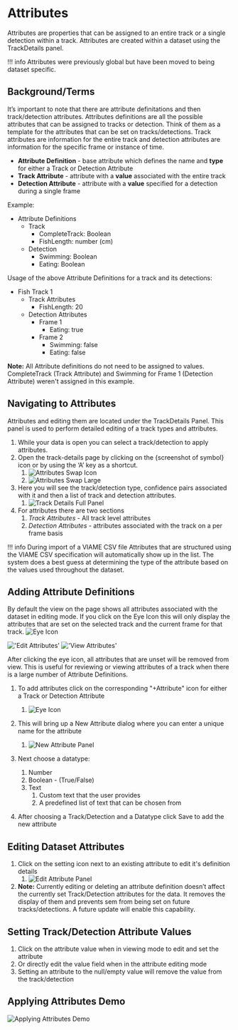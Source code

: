 # Attributes

Attributes are properties that can be assigned to an entire track or a single detection within a track. Attributes are created within a dataset using the TrackDetails panel.

!!! info
    Attributes were previously global but have been moved to being dataset specific.

## Background/Terms

It’s important to note that there are attribute definitations and then track/detection attributes.  Attributes definitions are all the possible attributes that can be assigned to tracks or detection.  Think of them as a template for the attributes that can be set on tracks/detections.  Track attributes are information for the entire track and detection attributes are information for the specific frame or instance of time.

- **Attribute Definition** - base attribute which defines the name and **type** for either a Track or Detection Attribute
- **Track Attribute** - attribute with a **value** associated with the entire track
- **Detection Attribute** - attribute with a **value** specified for a detection during a single frame

Example:

- Attribute Definitions
    - Track
        - CompleteTrack: Boolean
        - FishLength: number (cm)
    - Detection
        - Swimming: Boolean
        - Eating: Boolean

Usage of the above Attribute Definitions for a track and its detections:

- Fish Track 1
    - Track Attributes
        - FishLength: 20
    - Detection Attributes
        - Frame 1
            - Eating: true
        - Frame 2
            - Swimming: false
            - Eating: false

**Note:** All Attribute definitions do not need to be assigned to values.  CompleteTrack (Track Attribute) and Swimming for Frame 1 (Detection Attribute) weren't assigned in this example.

## Navigating to Attributes

Attributes and editing them are located under the TrackDetails Panel.  This panel is used to perform detailed editing of a track types and attributes.

1. While your data is open you can select a track/detection to apply attributes.
1. Open the track-details page by clicking on the  {screenshot of symbol} icon or by using the ‘A’ key as a shortcut.
    1. ![Attributes Swap Icon](images/Attributes/swapIcon.png)
    1. ![Attributes Swap Large](images/Attributes/goingToDetails.png)
1. Here you will see the track/detection type, confidence pairs associated with it and then a list of track and detection attributes.
    1. ![Track Details Full Panel](images/Attributes/trackDetailsFull.png)
1. For attributes there are two sections
    1. *Track Attributes* - All track level attributes
    1. *Detection Attributes* - attributes associated with the track on a per frame basis

!!! info
    During import of a VIAME CSV file Attributes that are structured using the VIAME CSV specification will automatically show up in the list.  The system does a best guess at determining the type of the attribute based on the values used throughout the dataset.

## Adding Attribute Definitions

By default the view on the page shows all attributes associated with the dataset in editing mode.  If you click on the Eye Icon this will only display the attributes that are set on the selected track and the current frame for that track.
![Eye Icon](images/Attributes/eyeIcon.png)

!['Edit Attributes'](images/Attributes/trackDetailsFull.png)    !['View Attributes'](images/Attributes/trackDetailsView.png)

After clicking the eye icon, all attributes that are unset will be removed from view.  This is useful for reviewing or viewing attributes of a track when there is a large number of Attribute Definitions.

1. To add attributes click on the corresponding "+Attribute" icon for either a Track or Detection Attribute
    1. ![Eye Icon](images/Attributes/AttributeButton.png)

1. This will bring up a New Attribute dialog where you can enter a unique name for the attribute
    1. ![New Attribute Panel](images/Attributes/newAttribute.png)
1. Next choose a datatype: 
    1. Number
    1. Boolean - (True/False)
    2. Text
        1. Custom text that the user provides
        1. A predefined list of text that can be chosen from
1. After choosing a Track/Detection and a Datatype click Save to add the new attribute

## Editing Dataset Attributes
1. Click on the setting icon next to an existing attribute to edit it's definition details
    1. ![Edit Attribute Panel](images/Attributes/editAttribute.png)
1. **Note:**  Currently editing or deleting an attribute definition doesn’t affect the currently set Track/Detection attributes for the data.  It removes the display of them and prevents sem from being set on future tracks/detections.  A future update will enable this capability.


## Setting Track/Detection Attribute Values
1.  Click on the attribute value when in viewing mode to edit and set the attribute
1.  Or directly edit the value field when in the attribute editing mode
1.  Setting an attribute to the null/empty value will remove the value from the track/detection

## Applying Attributes Demo

![Applying Attributes Demo](videos/Attributes/ApplyingAttributes.gif)
